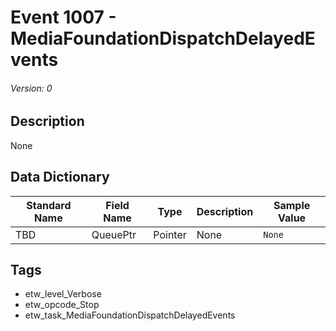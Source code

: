 # Event 1007 - MediaFoundationDispatchDelayedEvents
###### Version: 0

## Description
None

## Data Dictionary
|Standard Name|Field Name|Type|Description|Sample Value|
|---|---|---|---|---|
|TBD|QueuePtr|Pointer|None|`None`|

## Tags
* etw_level_Verbose
* etw_opcode_Stop
* etw_task_MediaFoundationDispatchDelayedEvents